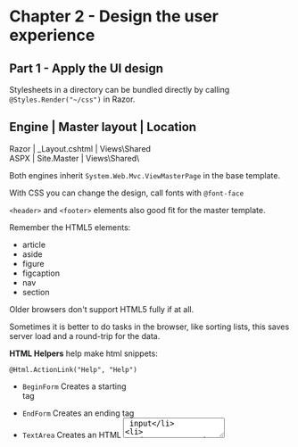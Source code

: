 ﻿# Chapter 2 - Design the user experience

## Part 1 - Apply the UI design

Stylesheets in a directory can be bundled directly by calling `@Styles.Render("~/css")` in Razor.

Engine | Master layout  | Location
---------------------------------------
Razor  | _Layout.cshtml | Views\Shared\
ASPX   | Site.Master    | Views\Shared\

Both engines inherit `System.Web.Mvc.ViewMasterPage` in the base template.

With CSS you can change the design, call fonts with `@font-face`

`<header>` and `<footer>` elements also good fit for the master template.

Remember the HTML5 elements:

* article
* aside
* figure
* figcaption
* nav
* section

Older browsers don't support HTML5 fully if at all.

Sometimes it is better to do tasks in the browser, like sorting lists, this saves server load and a round-trip for the data.

**HTML Helpers** help make html snippets:

`@Html.ActionLink("Help", "Help")`

* `BeginForm` Creates a starting <form> tag
* `EndForm` Creates an ending <form> tag
* `TextArea` Creates an HTML <textarea> input
* `TextBox` Creates an HTML input box with a type of text
* `CheckBox` Creates an HTML check box
* `RadioButton` Creates an HTML radio button
* `ListBox` Creates an HTML list box

These helpers are in `System.Web.Mvc.Html`

These helpers can take parameters, models and other data such as placeholders:

`@Html.TextBoxFor(m = m.FirstName, new {@Placeholder = "First Name"})`


## Part 2 - UI Behaviour

jQuery popular and a need-to-know; AJAX is an important extension.

**Validation** can be done both client- and server-side.

Buiness logic and the data model control this. Client-side validation can lead to less uneeded data-transfer.

Data annotations on a model control validation - min/max length (useful for DB columns of fixed length), required, REGEX, etc.

**Views** get model validations and show up errors immediately. Great for performance.

`@Html.EditorFor(m => m.Prop)` and `@Html.ValidationMessageFor(m => m.Prop)` allow for validation and input of model properties

**Controllers** can use the very important `Model.IsValid` property to check for valid data, only saving when it is good.

### Remote validation

For example, checking if a username exists - this requires a remote server check.

A JsonResult action can be used for custom validation as per the following example:

```
public JsonResult IsUserAvailable(string username)
{
 if (!WebSecurity.UserExists(username))
 {
 return Json(true, JsonRequestBehavior.AllowGet);
 }
 string suggestedUID = String.Format(CultureInfo.InvariantCulture,
 "{0} is not available.", username);
 for (int i = 1; i < 100; i++)
 {
 string altCandidate = username + i.ToString();
 if (!WebSecurity.UserExists(altCandidate))
 {
 suggestedUID = String.Format(CultureInfo.InvariantCulture,
 "{0} is not available. Try {1}.", username, altCandidate);
 break;
 }
 }
 return Json(suggestedUID, JsonRequestBehavior.AllowGet);
}
```

The returned value includes JsonRequestBehaviour.AllowGet to negate further client side validation if the name is accepted.

To use, the model needs `System.Web.Mvc.RemoteAttribute` and the data annotation references the controller/action:

`[Remote("IsUserAvailable", "Validation")]

The web.config also needs to have the following lines set:

```
<appSettings>
 <add key="ClientValidationEnabled" value="true" />
 <add key="UnobtrusiveJavaScriptEnabled" value="true" />
</appSettings>
```

**Javascript** can be used to modify the DOM. It can change object values, colours, styles, classes, etc.

Prototypes are objects and a `new` object has a link to it's prototype; it's a shallow copy. If a value doesn't exist in a child, the prototype chain is searched for the next object with a corresponding value for that property.

Prototyping can be used to save memory as only one instance of a method/property is needed. See the following example:

```
var Contact = function(pageTitle) {
 this.pageTitle = pageTitle;
 this.bindEvents(); // binding events as soon as the object is instantiated
 this.additionalEvents(); // additional events such as DOM manipulation etc
};
var Contact.prototype.bindEvents = function() {
 $('ul.menu').on('click', 'li.email, $.proxy(this.toggleEmail, this));
 };
var Contact.prototype.toggleEmail = function(e) {
 //toggle the email feature on the page
 );
```

**AJAX** is great for partial page-updates. For example, the typeahead search feature.

AJAX is great for dynamic/changing data, not static data. It is bad for data that needs to be indexed by search engines.

The BeginForm can be turned into an ajax function:

`@using (Ajax.BeginForm("PerformAction", new AjaxOptions { OnSuccess = "OnSuccess", OnFailure = "OnFailure" }))`

The **OnSuccess/OnFailure** functions are JS methods on the page.

**jQuery** is great for cross-browser support and has plugins such as **jQueryUI** for many features such as tabs with $("el").tabs().

There is also a good animation library.

UI can appear to be more responsive by pre-loading images in the background using the jQuery `load` function.


## Part 3 - UI Layout

**Partial views** allow reuse of elements of a website.

A model can be attached to any view with `@model viewNamespace.viewName` and a partial can be put into a view with `@Html.Partial("partialName")`.

If the partial view and it's parent view have different models, extra work needs to be done.

### Razor templates

There are a couple of different types of templates such as `EditorFor` which is an **EditorTemplate**. This can use custom model fields (only defined for base types like string) when the type has a custom **EditorTemplate**.

Eg:

```
@Html.EditorFor(m => m.Article)

@model ApplicationNameSpace.Article
@if (Model != null) {
 @Html.TextBox("", Model.Title)
 @Html.TextBox("", Model.Body)
}
else
{
 @Html.TextBox("", string.Empty)
 @Html.TextBox("",string.Empty)
}
 ```

Editor templates must be in a specific folder:

* ~/Views/ControllerName/EditorTemplates/TemplateName.cshtml
* ~/Views/Shared/EditorTemplates/TemplateName.chstml

Display templates likewise:

* ~/Views/ControllerName/DisplayTemplates/TemplateName.cshtml
* ~/Views/Shared/DisplayTemplates/TemplateName.chstml

A page can be seperated into different section, referenced through partials and Actions.

`RenderBody()` can be called from a master page to insert child-views into it. Scripts & styles are usually loaded in the master page.

Master pages can be changed programatically with:

```
if(ViewBag.Switch == "LayoutXYZ")
{
    Layout = "~/Views/Special/_XYZ.cshtml";
}
else
{
    Layout = "~/Views/Shared/_Layout.cshtml";
}
```


## Part 4 - Feature detection

Progressive enhancement can help overcome different features from browser to browser, with a HTML5 spec in flux.

You could use a JavaScript agent-string check on `navigator.userAgent.indexOf("MSIE")` and conditional comments, per:

```
<!--[if lte IE7]-->
<!--[endif]-->
```

Feature detection is better, as per `modernizr.js`. In vanilla JS: `window.addEventListener ? funcXYZ() : window.attachEvent ? funcABC() : null : null`

You can use a fallback, ie with SVG or Video tags.

Different views can target different browsers such as with **mediaqueries**, the *meta viewport* tag is also required for this.

In MVC, you can also use the view provider: `System.Web.Mvc.VirtualPathProviderViewEngine.DisplayModeProvider` which has mobile/default as standard.

A new display mode provider can be set up via: `DisplayModeProvider.Instance.Modes.Insert()` and the modes fallback from New -> Mobile -> Default. Eg; Index.Iemobile.cshtml -> Index.Mobile.cshtml -> Index.cshtml.

You can use this to make custom views for all or some views.

Alternatively, you can style up the application with the meta-viewport tag and media queries in the stylesheet.

Vendor prefixes are another way to selectively style an app, such as with `-moz-border-radius` or `-webkit-`.


## Part 5 - Adaptive UI